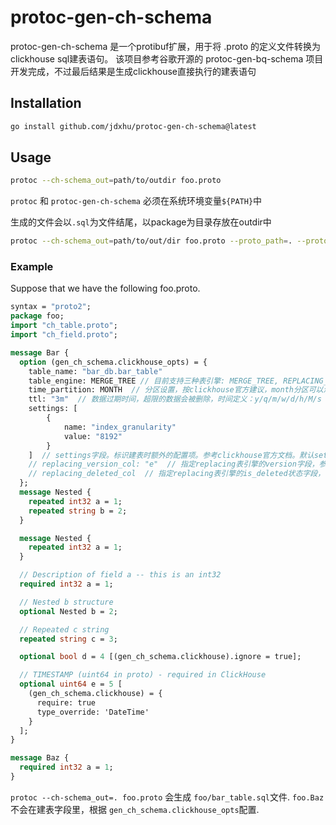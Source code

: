 # protoc-gen-ch-schema

protoc-gen-ch-schema 是一个protibuf扩展，用于将 .proto 的定义文件转换为clickhouse sql建表语句。
该项目参考谷歌开源的 protoc-gen-bq-schema 项目开发完成，不过最后结果是生成clickhouse直接执行的建表语句

## Installation

```sh
go install github.com/jdxhu/protoc-gen-ch-schema@latest
```

## Usage

```sh
protoc --ch-schema_out=path/to/outdir foo.proto
```

`protoc` 和 `protoc-gen-ch-schema` 必须在系统环境变量`${PATH}`中

生成的文件会以`.sql`为文件结尾，以package为目录存放在outdir中

```sh
protoc --ch-schema_out=path/to/out/dir foo.proto --proto_path=. --proto_path=<path_to_google_proto_folder>/src
```

### Example

Suppose that we have the following foo.proto.

```protobuf
syntax = "proto2";
package foo;
import "ch_table.proto";
import "ch_field.proto";

message Bar {
  option (gen_ch_schema.clickhouse_opts) = {
    table_name: "bar_db.bar_table"
    table_engine: MERGE_TREE // 目前支持三种表引擎: MERGE_TREE, REPLACING_MERGE_TREE, SUMMING_MERGE_TREE。默认为MERGE_TREE
    time_partition: MONTH  // 分区设置，按clickhouse官方建议，month分区可以满足巨大多数需求。默认不使用分区
    ttl: "3m"  // 数据过期时间，超限的数据会被删除，时间定义：y/q/m/w/d/h/M/s -> 年/季度/月/周/天/小时/分钟/秒。 默认没有数据超时。
    settings: [
        {
            name: "index_granularity"
            value: "8192"
        }
    ]  // settings字段。标识建表时额外的配置项。参考clickhouse官方文档。默认settings为空
    // replacing_version_col: "e"  // 指定replacing表引擎的version字段，参考官方文档定义
    // replacing_deleted_col  // 指定replacing表引擎的is_deleted状态字段，参考官方文档定义
  };
  message Nested {
    repeated int32 a = 1;
    repeated string b = 2;
  }

  message Nested {
    repeated int32 a = 1;
  }

  // Description of field a -- this is an int32
  required int32 a = 1;

  // Nested b structure
  optional Nested b = 2;

  // Repeated c string
  repeated string c = 3;

  optional bool d = 4 [(gen_ch_schema.clickhouse).ignore = true];

  // TIMESTAMP (uint64 in proto) - required in ClickHouse
  optional uint64 e = 5 [
    (gen_ch_schema.clickhouse) = {
      require: true
      type_override: 'DateTime'
    }
  ];
}

message Baz {
  required int32 a = 1;
}
```

`protoc --ch-schema_out=. foo.proto` 会生成 `foo/bar_table.sql`文件.
`foo.Baz` 不会在建表字段里，根据 `gen_ch_schema.clickhouse_opts`配置.
